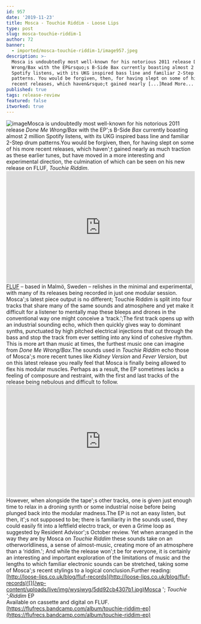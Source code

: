```yaml
---
id: 957
date: '2019-11-23'
title: Mosca - Touchie Riddim - Loose Lips
type: post
slug: mosca-touchie-riddim-1
author: 72
banner:
  - imported/mosca-touchie-riddim-1/image957.jpeg
description: >-
  Mosca is undoubtedly most well-known for his notorious 2011 release Done Me
  Wrong/Bax with the EP&rsquo;s B-Side Bax currently boasting almost 2 million
  Spotify listens, with its UKG inspired bass line and familiar 2-Step drum
  patterns. You would be forgiven, then, for having slept on some of his more
  recent releases, which haven&rsquo;t gained nearly [...]Read More...
published: true
tags: release-review
featured: false
itworked: true
---
```

![image](../imported/mosca-touchie-riddim-1/image957.jpeg)Mosca is undoubtedly most well-known for his notorious 2011 release _Done Me Wrong/Bax_ with the EP';s B-Side _Bax_ currently boasting almost 2 million Spotify listens, with its UKG inspired bass line and familiar 2-Step drum patterns.You would be forgiven, then, for having slept on some of his more recent releases, which haven';t gained nearly as much traction as these earlier tunes, but have moved in a more interesting and experimental direction, the culmination of which can be seen on his new release on FLUF, _Touchie Riddim_.<iframe width='100%' height='300' scrolling='no' frameborder='no' allow='autoplay' src='https://www.youtube.com/embed/s1jp94Psx18'></iframe>[FLUF](https://flufrecs.bandcamp.com/) – based in Malmö, Sweden – relishes in the minimal and experimental, with many of its releases being recorded in just one modular session. Mosca';s latest piece output is no different; Touchie Riddim is split into four tracks that share many of the same sounds and atmosphere and yet make it difficult for a listener to mentally map these bleeps and drones in the conventional way one might conceive a ‘track.';The first track opens up with an industrial sounding echo, which then quickly gives way to dominant synths, punctuated by high pitched electrical injections that cut through the bass and stop the track from ever settling into any kind of cohesive rhythm. This is more art than music at times, the furthest music one can imagine from _Done Me Wrong/Bax_.The sounds used in _Touchie Riddim_ echo those of Mosca';s more recent tunes like _Kidney Version_ and _Fever Version_, but on this latest release you really feel that Mosca is finally being allowed to flex his modular muscles. Perhaps as a result, the EP sometimes lacks a feeling of composure and restraint, with the first and last tracks of the release being nebulous and difficult to follow.<iframe width='100%' height='300' scrolling='no' frameborder='no' allow='autoplay' src='https://bandcamp.com/EmbeddedPlayer/album=1904618678/size=large/bgcol=ffffff/linkcol=0687f5/tracklist=false/artwork=small/transparent=true/'></iframe>However, when alongside the tape';s other tracks, one is given just enough time to relax in a droning synth or some industrial noise before being plunged back into the modular madness.The EP is not an easy listen, but then, it';s not supposed to be; there is familiarity in the sounds used, they could easily fit into a leftfield electro track, or even a Grime loop as suggested by Resident Advisor';s October review. Yet when arranged in the way they are by Mosca on _Touchie Riddim_ these sounds take on an otherworldliness, a sense of almost-music, creating more of an atmosphere than a ‘riddim.'; And while the release won';t be for everyone, it is certainly an interesting and important exploration of the limitations of music and the lengths to which familiar electronic sounds can be stretched, taking some of Mosca';s recent stylings to a logical conclusion.Further reading: [](http://loose-lips.co.uk/blog/fluf-records)[http://loose-lips.co.uk/blog/fluf-records](http://loose-lips.co.uk/blog/fluf-records)![](/wp-content/uploads/live/img/wysiwyg/5dd92cb4307b1.jpg)Mosca '; _Touchie ';Riddim_ EP  
Available on cassette and digital on FLUF.  
[](https://flufrecs.bandcamp.com/album/touchie-riddim-ep)[https://flufrecs.bandcamp.com/album/touchie-riddim-ep](https://flufrecs.bandcamp.com/album/touchie-riddim-ep)